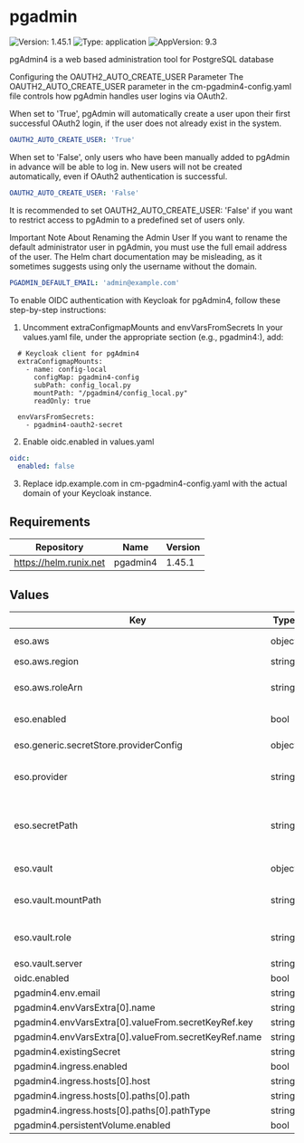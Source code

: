 # pgadmin

![Version: 1.45.1](https://img.shields.io/badge/Version-1.45.1-informational?style=flat-square) ![Type: application](https://img.shields.io/badge/Type-application-informational?style=flat-square) ![AppVersion: 9.3](https://img.shields.io/badge/AppVersion-9.3-informational?style=flat-square)

pgAdmin4 is a web based administration tool for PostgreSQL database

Configuring the OAUTH2_AUTO_CREATE_USER Parameter
The OAUTH2_AUTO_CREATE_USER parameter in the cm-pgadmin4-config.yaml file controls how pgAdmin handles user logins via OAuth2.

When set to 'True', pgAdmin will automatically create a user upon their first successful OAuth2 login, if the user does not already exist in the system.

```yaml
OAUTH2_AUTO_CREATE_USER: 'True'
```
When set to 'False', only users who have been manually added to pgAdmin in advance will be able to log in. New users will not be created automatically, even if OAuth2 authentication is successful.

```yaml
OAUTH2_AUTO_CREATE_USER: 'False'
```
It is recommended to set OAUTH2_AUTO_CREATE_USER: 'False' if you want to restrict access to pgAdmin to a predefined set of users only.

Important Note About Renaming the Admin User
If you want to rename the default administrator user in pgAdmin, you must use the full email address of the user. The Helm chart documentation may be misleading, as it sometimes suggests using only the username without the domain.

```yaml
PGADMIN_DEFAULT_EMAIL: 'admin@example.com'
```

To enable OIDC authentication with Keycloak for pgAdmin4, follow these step-by-step instructions:

1. Uncomment extraConfigmapMounts and envVarsFromSecrets
In your values.yaml file, under the appropriate section (e.g., pgadmin4:), add:

```
  # Keycloak client for pgAdmin4
  extraConfigmapMounts:
    - name: config-local
      configMap: pgadmin4-config
      subPath: config_local.py
      mountPath: "/pgadmin4/config_local.py"
      readOnly: true

  envVarsFromSecrets:
    - pgadmin4-oauth2-secret
```

2. Enable oidc.enabled in values.yaml

```yaml
oidc:
  enabled: false
```

3. Replace idp.example.com in cm-pgadmin4-config.yaml with the actual domain of your Keycloak instance.

## Requirements

| Repository | Name | Version |
|------------|------|---------|
| https://helm.runix.net | pgadmin4 | 1.45.1 |

## Values

| Key | Type | Default | Description |
|-----|------|---------|-------------|
| eso.aws | object | `{"region":"eu-central-1","roleArn":"arn:aws:iam::012345678910:role/AWSIRSA_Shared_ExternalSecretOperatorAccess"}` | AWS configuration (if provider is `aws`). |
| eso.aws.region | string | `"eu-central-1"` | AWS region. |
| eso.aws.roleArn | string | `"arn:aws:iam::012345678910:role/AWSIRSA_Shared_ExternalSecretOperatorAccess"` | AWS role ARN for the ExternalSecretOperator to assume. |
| eso.enabled | bool | `true` | Install components of the ESO. |
| eso.generic.secretStore.providerConfig | object | `{}` | Defines SecretStore provider configuration. |
| eso.provider | string | `"aws"` | Defines provider type. One of `aws`, `generic`, or `vault`. |
| eso.secretPath | string | `"/infra/core/addons/pgadmin"` | Defines the path to the secret in the provider. If provider is `vault`, this is the path must be prefixed with `secret/`. |
| eso.vault | object | `{"mountPath":"core","role":"pgadmin","server":"http://vault.vault:8200"}` | Vault configuration (if provider is `vault`). |
| eso.vault.mountPath | string | `"core"` | Mount path for the Kubernetes authentication method. |
| eso.vault.role | string | `"pgadmin"` | Vault role for the Kubernetes authentication method. |
| eso.vault.server | string | `"http://vault.vault:8200"` | Vault server URL. |
| oidc.enabled | bool | `false` |  |
| pgadmin4.env.email | string | `"pgadmin4@epam.com"` |  |
| pgadmin4.envVarsExtra[0].name | string | `"CONFIG_DATABASE_URI"` |  |
| pgadmin4.envVarsExtra[0].valueFrom.secretKeyRef.key | string | `"uri"` |  |
| pgadmin4.envVarsExtra[0].valueFrom.secretKeyRef.name | string | `"pgadmin-pguser-pgadmin"` |  |
| pgadmin4.existingSecret | string | `"pgadmin4-password"` |  |
| pgadmin4.ingress.enabled | bool | `true` |  |
| pgadmin4.ingress.hosts[0].host | string | `"pgadmin4.example.com"` |  |
| pgadmin4.ingress.hosts[0].paths[0].path | string | `"/"` |  |
| pgadmin4.ingress.hosts[0].paths[0].pathType | string | `"Prefix"` |  |
| pgadmin4.persistentVolume.enabled | bool | `false` |  |
